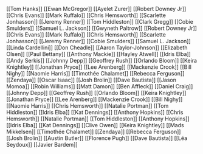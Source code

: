 [[Tom Hanks]]
[[Ewan McGregor]]
[[Ayelet Zurer]]
[[Robert Downey Jr]]
[[Chris Evans]]
[[Mark Ruffalo]]
[[Chris Hemsworth]]
[[Scarlette Jonhasson]]
[[Jeremy Renner]]
[[Tom Hiddleston]]
[[Clark Gregg]]
[[Cobie Smulders]]
[[Samuel L. Jackson]]
[[Gwyneth Paltrow]]
[[Robert Downey Jr]]
[[Chris Evans]]
[[Mark Ruffalo]]
[[Chris Hemsworth]]
[[Scarlette Jonhasson]]
[[Jeremy Renner]]
[[Cobie Smulders]]
[[Samuel L. Jackson]]
[[Linda Cardellini]]
[[Don Cheadle]]
[[Aaron Taylor-Johnson]]
[[Elizabeth Olsen]]
[[Paul Bettany]]
[[Anthony Mackie]]
[[Hayley Atwell]]
[[Idris Elba]]
[[Andy Serkis]]
[[Johnny Depp]]
[[Geoffrey Rush]]
[[Orlando Bloom]]
[[Keira Knightley]]
[[Jonathan Pryce]]
[[Lee Arenberg]]
[[Mackenzie Crook]]
[[Bill Nighy]]
[[Naomie Harris]]
[[Timothée Chalamet]]
[[Rebecca Ferguson]]
[[Zendaya]]
[[Oscar Isaac]]
[[Josh Brolin]]
[[Dave Bautista]]
[[Jason Momoa]]
[[Robin Williams]]
[[Matt Damon]]
[[Ben Affleck]]
[[Daniel Craig]]
[[Johnny Depp]]
[[Geoffrey Rush]]
[[Orlando Bloom]]
[[Keira Knightley]]
[[Jonathan Pryce]]
[[Lee Arenberg]]
[[Mackenzie Crook]]
[[Bill Nighy]]
[[Naomie Harris]]
[[Chris Hemsworth]]
[[Natalie Portman]]
[[Tom Hiddleston]]
[[Idris Elba]]
[[Kat Dennings]]
[[Anthony Hopkins]]
[[Chris Hemsworth]]
[[Natalie Portman]]
[[Tom Hiddleston]]
[[Anthony Hopkins]]
[[Idris Elba]]
[[Kat Dennings]]
[[Clive Owen]]
[[Keira Knightley]]
[[Mads Mikkelsen]]
[[Timothée Chalamet]]
[[Zendaya]]
[[Rebecca Ferguson]]
[[Josh Brolin]]
[[Austin Butler]]
[[Florence Pugh]]
[[Dave Bautista]]
[[Léa Seydoux]]
[[Javier Bardem]]
